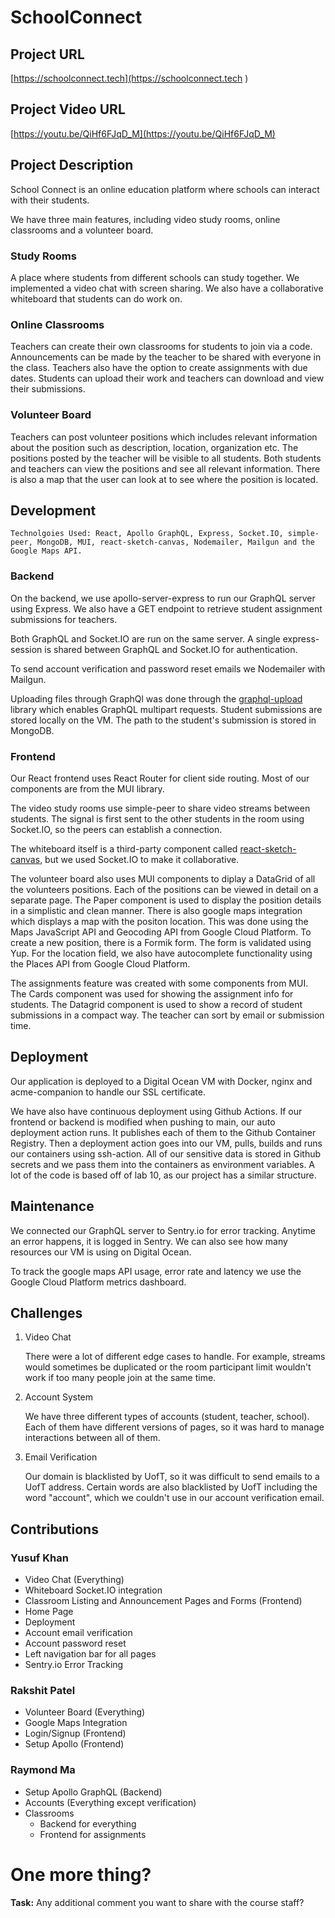 # SchoolConnect

## Project URL

[https://schoolconnect.tech](https://schoolconnect.tech
) 

## Project Video URL 

[https://youtu.be/QiHf6FJqD_M](https://youtu.be/QiHf6FJqD_M)

## Project Description

School Connect is an online education platform where schools can interact with their students. 

We have three main features, including video study rooms, online classrooms and a volunteer board.

### Study Rooms
A place where students from different schools can study together. We implemented a video chat with screen sharing. We also have a collaborative whiteboard that students can do work on.

### Online Classrooms
Teachers can create their own classrooms for students to join via a code. Announcements can be made by the teacher to be shared with everyone in the class. Teachers also have the option to create assignments with due dates.
Students can upload their work and teachers can download and view their submissions.

### Volunteer Board
Teachers can post volunteer positions which includes relevant information about the position such as description, location, organization etc. The positions posted by the teacher will be visible to all students. Both students and teachers can view the positions and see all relevant information. There is also a map that the user can look at to see where the position is located.


## Development

`Technolgoies Used: React, Apollo GraphQL, Express, Socket.IO, simple-peer, MongoDB, MUI, react-sketch-canvas, Nodemailer, Mailgun and the Google Maps API.`

### Backend
On the backend, we use apollo-server-express to run our GraphQL server using Express. We also have a GET endpoint to retrieve student assignment submissions for teachers.

Both GraphQL and Socket.IO are run on the same server. A single express-session is shared between GraphQL and Socket.IO for authentication.

To send account verification and password reset emails we Nodemailer with Mailgun.

Uploading files through GraphQl was done through the [graphql-upload](https://www.npmjs.com/package/graphql-upload) library which enables GraphQL multipart requests. Student submissions are stored locally on the VM. The path to the student's submission is stored in MongoDB.

### Frontend
Our React frontend uses React Router for client side routing. Most of our components are from the MUI library. 

The video study rooms use simple-peer to share video streams between students. The signal is first sent to the other students in the room using Socket.IO, so the peers can establish a connection. 

The whiteboard itself is a third-party component called [react-sketch-canvas](https://www.npmjs.com/package/react-sketch-canvas), but we used Socket.IO to make it collaborative.

The volunteer board also uses MUI components to diplay a DataGrid of all the volunteers positions. Each of the positions can be viewed in detail on a separate page. The Paper component is used to display the position details in a simplistic and clean manner. There is also google maps integration which displays a map with the positon location. This was done using the Maps JavaScript API and Geocoding API from Google Cloud Platform. To create a new position, there is a Formik form. The form is validated using Yup. For the location field, we also have autocomplete functionality using the Places API from Google Cloud Platform.

The assignments feature was created with some components from MUI. The Cards component was used for showing the assignment info for students. The Datagrid component is used to show a record of student submissions in a compact way. The teacher can sort by email or submission time. 

## Deployment

Our application is deployed to a Digital Ocean VM with Docker, nginx and acme-companion to handle our SSL certificate.

We have also have continuous deployment using Github Actions.
If our frontend or backend is modified when pushing to main, our auto deployment action runs. It publishes each of them to the Github Container Registry. Then a deployment action goes into our VM, pulls, builds and runs our containers using ssh-action. All of our sensitive data is stored in Github secrets and we pass them into the containers as environment variables. A lot of the code is based off of lab 10, as our project has a similar structure. 


## Maintenance

We connected our GraphQL server to Sentry.io for error tracking. Anytime an error happens, it is logged in Sentry. We can also see how many resources our VM is using on Digital Ocean.

To track the google maps API usage, error rate and latency we use the Google Cloud Platform metrics dashboard.

## Challenges
1. Video Chat
	
	There were a lot of different edge cases to handle. For example, streams would sometimes be duplicated or the room participant limit wouldn't work if too many people join at the same time. 

2. Account System

	We have three different types of accounts (student, teacher, school). Each of them have different versions of pages, so it was hard to manage interactions between all of them.


3. Email Verification

	Our domain is blacklisted by UofT, so it was difficult to send emails to a UofT address. Certain words are also blacklisted by UofT including the word "account", which we couldn't use in our account verification email. 

## Contributions

### Yusuf Khan
- Video Chat (Everything)
- Whiteboard Socket.IO integration
- Classroom Listing and Announcement Pages and Forms (Frontend)
- Home Page
- Deployment
- Account email verification
- Account password reset
- Left navigation bar for all pages
- Sentry.io Error Tracking

### Rakshit Patel
- Volunteer Board (Everything)
- Google Maps Integration
- Login/Signup (Frontend)
- Setup Apollo (Frontend)

### Raymond Ma
- Setup Apollo GraphQL (Backend)
- Accounts (Everything except verification)
- Classrooms
	- Backend for everything
	- Frontend for assignments


# One more thing? 

**Task:** Any additional comment you want to share with the course staff? 
